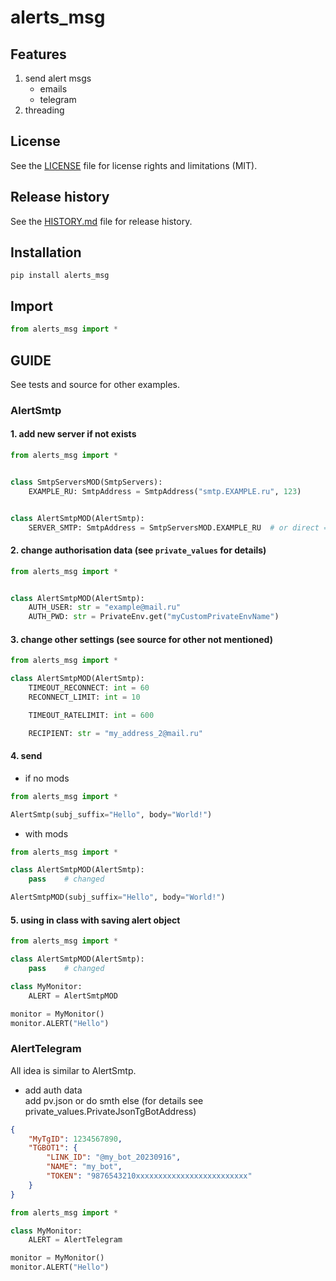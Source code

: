 # alerts_msg


## Features
1. send alert msgs
    * emails
    * telegram
2. threading


## License
See the [LICENSE](LICENSE) file for license rights and limitations (MIT).


## Release history
See the [HISTORY.md](HISTORY.md) file for release history.


## Installation
```commandline
pip install alerts_msg
```

## Import
```python
from alerts_msg import *
```


## GUIDE
See tests and source for other examples.

### AlertSmtp

#### 1. add new server if not exists

```python
from alerts_msg import *


class SmtpServersMOD(SmtpServers):
    EXAMPLE_RU: SmtpAddress = SmtpAddress("smtp.EXAMPLE.ru", 123)


class AlertSmtpMOD(AlertSmtp):
    SERVER_SMTP: SmtpAddress = SmtpServersMOD.EXAMPLE_RU  # or direct =SmtpAddress("smtp.EXAMPLE.ru", 123)
```

#### 2. change authorisation data (see `private_values` for details)
```python
from alerts_msg import *


class AlertSmtpMOD(AlertSmtp):
    AUTH_USER: str = "example@mail.ru"
    AUTH_PWD: str = PrivateEnv.get("myCustomPrivateEnvName")
```

#### 3. change other settings (see source for other not mentioned)
```python
from alerts_msg import *

class AlertSmtpMOD(AlertSmtp):
    TIMEOUT_RECONNECT: int = 60
    RECONNECT_LIMIT: int = 10

    TIMEOUT_RATELIMIT: int = 600

    RECIPIENT: str = "my_address_2@mail.ru"
```

#### 4. send
* if no mods
```python
from alerts_msg import *

AlertSmtp(subj_suffix="Hello", body="World!")
```

* with mods
```python
from alerts_msg import *

class AlertSmtpMOD(AlertSmtp):
    pass    # changed

AlertSmtpMOD(subj_suffix="Hello", body="World!")
```

#### 5. using in class with saving alert object
```python
from alerts_msg import *

class AlertSmtpMOD(AlertSmtp):
    pass    # changed

class MyMonitor:
    ALERT = AlertSmtpMOD

monitor = MyMonitor()
monitor.ALERT("Hello")
```

### AlertTelegram
All idea is similar to AlertSmtp.

* add auth data  
add pv.json or do smth else (for details see private_values.PrivateJsonTgBotAddress)
```json
{
    "MyTgID": 1234567890,
    "TGBOT1": {
        "LINK_ID": "@my_bot_20230916",
        "NAME": "my_bot",
        "TOKEN": "9876543210xxxxxxxxxxxxxxxxxxxxxxxxx"
    }
}
```

```python
from alerts_msg import *

class MyMonitor:
    ALERT = AlertTelegram

monitor = MyMonitor()
monitor.ALERT("Hello")
```
